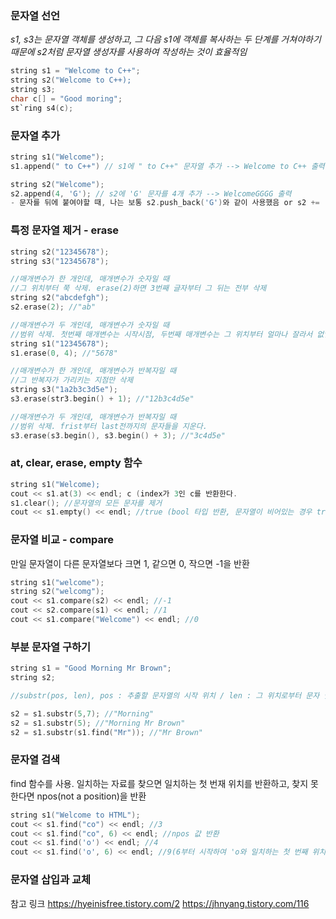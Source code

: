 ### 문자열 선언
*s1, s3는 문자열 객체를 생성하고, 그 다음 s1에 객체를 복사하는 두 단계를 거쳐야하기 때문에 s2처럼 문자열 생성자를 사용하여 작성하는 것이 효율적임*
```c
string s1 = "Welcome to C++";
string s2("Welcome to C++);
string s3;
char c[] = "Good moring";
st`ring s4(c);
```

### 문자열 추가
```c
string s1("Welcome");
s1.append(" to C++") // s1에 " to C++" 문자열 추가 --> Welcome to C++ 출력

string s2("Welcome");
s2.append(4, 'G'); // s2에 'G' 문자를 4개 추가 --> WelcomeGGGG 출력
- 문자를 뒤에 붙여야할 때, 나는 보통 s2.push_back('G')와 같이 사용했음 or s2 += 'G'
```

### 특정 문자열 제거 - erase
```c
string s2("12345678");
string s3("12345678");

//매개변수가 한 개인데, 매개변수가 숫자일 때
//그 위치부터 쭉 삭제. erase(2)하면 3번째 글자부터 그 뒤는 전부 삭제
string s2("abcdefgh");
s2.erase(2); //"ab"

//매개변수가 두 개인데, 매개변수가 숫자일 때 
//범위 삭제. 첫번째 매개변수는 시작시점, 두번째 매개변수는 그 위치부터 얼마나 잘라서 없앨건지의 크기
string s1("12345678");
s1.erase(0, 4); //"5678"

//매개변수가 한 개인데, 매개변수가 반복자일 때
//그 반복자가 가리키는 지점만 삭제
string s3("1a2b3c3d5e");
s3.erase(str3.begin() + 1); //"12b3c4d5e"

//매개변수가 두 개인데, 매개변수가 반복자일 때
//범위 삭제. frist부터 last전까지의 문자들을 지운다.
s3.erase(s3.begin(), s3.begin() + 3); //"3c4d5e"
```

### at, clear, erase, empty 함수
```c
string s1("Welcome);
cout << s1.at(3) << endl; c (index가 3인 c를 반환한다.
s1.clear(); //문자열의 모든 문자를 제거
cout << s1.empty() << endl; //true (bool 타입 반환, 문자열이 비어있는 경우 true를 반환)
```

### 문자열 비교 - compare
만일 문자열이 다른 문자열보다 크면 1, 같으면 0, 작으면 -1을 반환
```c
string s1("welcome");
string s2("welcomg");
cout << s1.compare(s2) << endl; //-1
cout << s2.compare(s1) << endl; //1
cout << s1.compare("Welcome") << endl; //0
```

### 부분 문자열 구하기
```c
string s1 = "Good Morning Mr Brown";
string s2;

//substr(pos, len), pos : 추출할 문자열의 시작 위치 / len : 그 위치로부터 문자 몇 개까지 추출할건지

s2 = s1.substr(5,7); //"Morning"
s2 = s1.substr(5); //"Morning Mr Brown"
s2 = s1.substr(s1.find("Mr")); //"Mr Brown"
```

### 문자열 검색
find 함수를 사용. 일치하는 자료를 찾으면 일치하는 첫 번재 위치를 반환하고, 찾지 못한다면 npos(not a position)을 반환
```c
string s1("Welcome to HTML");
cout << s1.find("co") << endl; //3
cout << s1.find("co", 6) << endl; //npos 값 반환
cout << s1.find('o') << endl; //4
cout << s1.find('o', 6) << endl; //9(6부터 시작하여 'o와 일치하는 첫 번째 위치를 반환)
```

### 문자열 삽입과 교체


참고 링크
https://hyeinisfree.tistory.com/2
https://jhnyang.tistory.com/116
